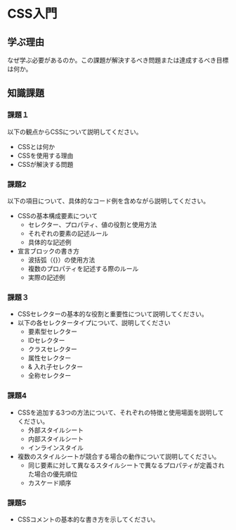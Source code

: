 # CSS入門

## 学ぶ理由

なぜ学ぶ必要があるのか。この課題が解決するべき問題または達成するべき目標は何か。

## 知識課題

### 課題１

以下の観点からCSSについて説明してください。

- CSSとは何か
- CSSを使用する理由
- CSSが解決する問題

### 課題2

以下の項目について、具体的なコード例を含めながら説明してください。

- CSSの基本構成要素について
  - セレクター、プロパティ、値の役割と使用方法
  - それぞれの要素の記述ルール
  - 具体的な記述例
- 宣言ブロックの書き方
  - 波括弧（{}）の使用方法
  - 複数のプロパティを記述する際のルール
  - 実際の記述例

### 課題３

- CSSセレクターの基本的な役割と重要性について説明してください。
- 以下の各セレクタータイプについて、説明してください
  - 要素型セレクター
  - IDセレクター
  - クラスセレクター
  - 属性セレクター
  - & 入れ子セレクター
  - 全称セレクター

### 課題4

- CSSを追加する3つの方法について、それぞれの特徴と使用場面を説明してください。
  - 外部スタイルシート
  - 内部スタイルシート
  - インラインスタイル
- 複数のスタイルシートが競合する場合の動作について説明してください。
  - 同じ要素に対して異なるスタイルシートで異なるプロパティが定義された場合の優先順位
  - カスケード順序

### 課題5

- CSSコメントの基本的な書き方を示してください。
